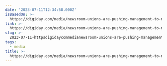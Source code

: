 ```yaml
---
date: '2023-07-11T12:34:58.000Z'
isBasedOn: >-
  https://digiday.com/media/newsroom-unions-are-pushing-management-to-negotiate-ai-use/
link: >-
  https://digiday.com/media/newsroom-unions-are-pushing-management-to-negotiate-ai-use/
slug: >-
  2023-07-11-httpsdigidaycommedianewsroom-unions-are-pushing-management-to-negotiate-ai-use
tags:
  - media
title: >-
  https://digiday.com/media/newsroom-unions-are-pushing-management-to-negotiate-ai-use/
---
```


